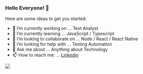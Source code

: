 ### Hello Everyone! 👋

Here are some ideas to get you started:

- 🔭 I’m currently working on ... Test Analyst
- 🌱 I’m currently learning ... JavaScript / Typescript
- 👯 I’m looking to collaborate on ... Node / React / React Native
- 🤔 I’m looking for help with ... Testing Automation
- 💬 Ask me about ... Anything about Technology
- 📫 How to reach me: ... [Linkedin](https://www.linkedin.com/in/artur-polo-norte-59aa4318a/)
<!--
- ⚡ Fun fact: ... 
-->
<img src="https://github-readme-stats.vercel.app/api?username=arturhvcpn&&show_icons=true&title_color=f4ede8&icon_color=ff9000&text_color=f4ede8&bg_color=312e38" >
